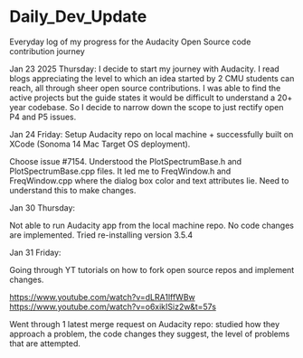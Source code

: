 # Daily_Dev_Update
Everyday log of my progress for the Audacity Open Source code contribution journey

Jan 23 2025 Thursday: I decide to start my journey with Audacity. I read blogs appreciating the level to which an idea started by 2 CMU students can reach, all through sheer open source contributions. I was able to find the active projects but the guide states it would be difficult to understand a 20+ year codebase. So I decide to narrow down the scope to just rectify open P4 and P5 issues.

Jan 24 Friday: 
Setup Audacity repo on local machine + successfully built on XCode (Sonoma 14 Mac Target OS deployment). 

Choose issue #7154. Understood the PlotSpectrumBase.h and PlotSpectrumBase.cpp files. It led me to FreqWindow.h and FreqWindow.cpp where the dialog box color and text attributes lie. Need to understand this to make changes.

Jan 30 Thursday: 

Not able to run Audacity app from the local machine repo. No code changes are implemented. Tried re-installing version 3.5.4

Jan 31 Friday:

Going through YT tutorials on how to fork open source repos and implement changes.

https://www.youtube.com/watch?v=dLRA1lffWBw 
https://www.youtube.com/watch?v=o6xikISiz2w&t=57s 

Went through 1 latest merge request on Audacity repo: studied how they approach a problem, the code changes they suggest, the level of problems that are attempted.
